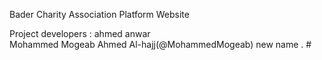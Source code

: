 Bader Charity Association Platform Website

Project developers :
ahmed anwar  
Mohammed Mogeab Ahmed Al-hajj(@MohammedMogeab)
new name . 
#![]()
